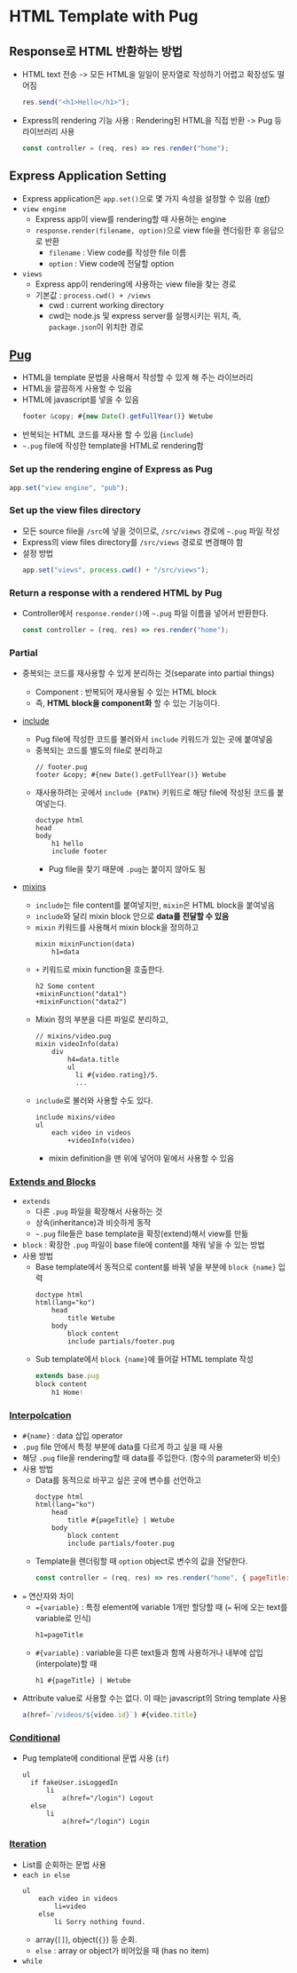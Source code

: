 # HTML Template with Pug

## Response로 HTML 반환하는 방법

- HTML text 전송 -> 모든 HTML을 일일이 문자열로 작성하기 어렵고 확장성도 떨어짐
  ```javascript
  res.send("<h1>Hello</h1>");
  ```
- Express의 rendering 기능 사용 : Rendering된 HTML을 직접 반환 -> Pug 등 라이브러리 사용
  ```javascript
  const controller = (req, res) => res.render("home");
  ```

## Express Application Setting

- Express application은 `app.set()`으로 몇 가지 속성을 설정할 수 있음 ([ref](https://expressjs.com/en/4x/api.html#app.set))
- `view engine`
  - Express app이 view를 rendering할 때 사용하는 engine
  - `response.render(filename, option)`으로 view file을 렌더링한 후 응답으로 반환
    - `filename` : View code를 작성한 file 이름
    - `option` : View code에 전달할 option
- `views`
  - Express app이 rendering에 사용하는 view file을 찾는 경로
  - 기본값 : `process.cwd() + /views`
    - cwd : current working directory
    - cwd는 node.js 및 express server를 실행시키는 위치, 즉, `package.json`이 위치한 경로

## [Pug](https://www.npmjs.com/package/pug)

- HTML을 template 문법을 사용해서 작성할 수 있게 해 주는 라이브러리
- HTML을 깔끔하게 사용할 수 있음
- HTML에 javascript를 넣을 수 있음
  ```js
  footer &copy; #{new Date().getFullYear()} Wetube
  ```
- 반복되는 HTML 코드를 재사용 할 수 있음 (`include`)
- `~.pug` file에 작성한 template을 HTML로 rendering함

### Set up the rendering engine of Express as Pug

```javascript
app.set("view engine", "pub");
```

### Set up the view files directory

- 모든 source file을 `/src`에 넣을 것이므로, `/src/views` 경로에 `~.pug` 파일 작성
- Express의 view files directory를 `/src/views` 경로로 변경해야 함
- 설정 방법
  ```javascript
  app.set("views", process.cwd() + "/src/views");
  ```

### Return a response with a rendered HTML by Pug

- Controller에서 `response.render()`에 `~.pug` 파일 이름을 넣어서 반환한다.
  ```javascript
  const controller = (req, res) => res.render("home");
  ```

### Partial

- 중복되는 코드를 재사용할 수 있게 분리하는 것(separate into partial things)
  - Component : 반복되어 재사용될 수 있는 HTML block
  - 즉, **HTML block을 component화** 할 수 있는 기능이다.
- [include](https://pugjs.org/language/includes.html)
  - Pug file에 작성한 코드를 불러와서 `include` 키워드가 있는 곳에 붙여넣음
  - 중복되는 코드를 별도의 file로 분리하고
    ```pug
    // footer.pug
    footer &copy; #{new Date().getFullYear()} Wetube
    ```
  - 재사용하려는 곳에서 `include {PATH}` 키워드로 해당 file에 작성된 코드를 붙여넣는다.
    ```pug
    doctype html
    head
    body
        h1 hello
        include footer
    ```
    - Pug file을 찾기 때문에 `.pug`는 붙이지 않아도 됨
- [mixins](https://pugjs.org/language/mixins.html)

  - `include`는 file content를 붙여넣지만, `mixin`은 HTML block을 붙여넣음
  - `include`와 달리 mixin block 안으로 **data를 전달할 수 있음**
  - `mixin` 키워드를 사용해서 mixin block을 정의하고
    ```pug
    mixin mixinFunction(data)
        h1=data
    ```
  - `+` 키워드로 mixin function을 호출한다.
    ```pug
    h2 Some content
    +mixinFunction("data1")
    +mixinFunction("data2")
    ```
  - Mixin 정의 부분을 다른 파일로 분리하고,
    ```pug
    // mixins/video.pug
    mixin videoInfo(data)
        div
            h4=data.title
            ul
              li #{video.rating}/5.
              ...
    ```
  - `include`로 불러와 사용할 수도 있다.
    ```pug
    include mixins/video
    ul
        each video in videos
            +videoInfo(video)
    ```
    - mixin definition을 맨 위에 넣어야 밑에서 사용할 수 있음

### [Extends and Blocks](https://pugjs.org/language/inheritance.html)

- `extends`
  - 다른 `.pug` 파일을 확장해서 사용하는 것
  - 상속(inheritance)과 비슷하게 동작
  - `~.pug` file들은 base template을 확장(extend)해서 view를 만듦
- `block` : 확장한 `.pug` 파일이 base file에 content를 채워 넣을 수 있는 방법
- 사용 방법
  - Base template에서 동적으로 content를 바꿔 넣을 부분에 `block {name}` 입력
    ```pug
    doctype html
    html(lang="ko")
        head
            title Wetube
        body
            block content
            include partials/footer.pug
    ```
  - Sub template에서 `block {name}`에 들어갈 HTML template 작성
    ```javascript
    extends base.pug
    block content
        h1 Home!
    ```

### [Interpolcation](https://pugjs.org/language/interpolation.html)

- `#{name}` : data 삽입 operator
- `.pug` file 안에서 특정 부분에 data를 다르게 하고 싶을 때 사용
- 해당 `.pug` file을 rendering할 때 data를 주입한다. (함수의 parameter와 비슷)
- 사용 방법
  - Data를 동적으로 바꾸고 싶은 곳에 변수를 선언하고
    ```pug
    doctype html
    html(lang="ko")
        head
            title #{pageTitle} | Wetube
        body
            block content
            include partials/footer.pug
    ```
  - Template을 렌더링할 때 `option` object로 변수의 값을 전달한다.
    ```javascript
    const controller = (req, res) => res.render("home", { pageTitle: "Home" });
    ```
- `=` 연산자와 차이
  - `={variable}` : 특정 element에 variable 1개만 할당할 때 (`=` 뒤에 오는 text를 variable로 인식)
    ```pug
    h1=pageTitle
    ```
  - `#{variable}` : variable을 다른 text들과 함께 사용하거나 내부에 삽입(interpolate)할 때
    ```pug
    h1 #{pageTitle} | Wetube
    ```
- Attribute value로 사용할 수는 없다. 이 때는 javascript의 String template 사용
  ```javascript
  a(href=`/videos/${video.id}`) #{video.title}
  ```

### [Conditional](https://pugjs.org/language/conditionals.html)

- Pug template에 conditional 문법 사용 (`if`)
  ```pug
  ul
    if fakeUser.isLoggedIn
        li
            a(href="/login") Logout
    else
        li
            a(href="/login") Login
  ```

### [Iteration](https://pugjs.org/language/iteration.html)

- List를 순회하는 문법 사용
- `each in else`
  ```pug
  ul
      each video in videos
          li=video
      else
          li Sorry nothing found.
  ```
  - array(`[]`), object(`{}`) 등 순회.
  - `else` : array or object가 비어있을 때 (has no item)
- `while`

